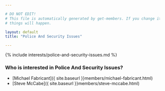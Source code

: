 ```yaml
---

# DO NOT EDIT!
# This file is automatically generated by get-members. If you change it, bad
# things will happen.

layout: default
title: "Police And Security Issues"

---
```


{% include interests/police-and-security-issues.md %}

### Who is interested in Police And Security Issues?


* [Michael Fabricant]({ site.baseurl }}members/michael-fabricant.html)
* [Steve McCabe]({ site.baseurl }}members/steve-mccabe.html)
